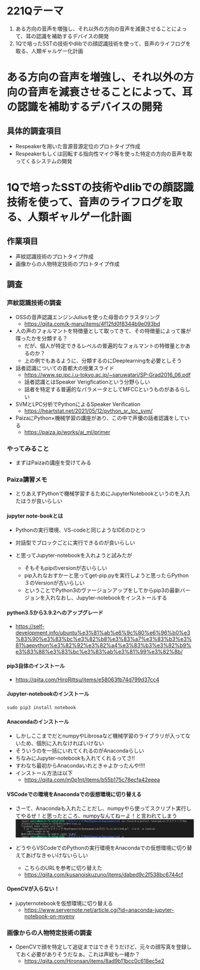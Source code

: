 # 221Qテーマ
1. ある方向の音声を増強し、それ以外の方向の音声を減衰させることによって、耳の認識を補助するデバイスの開発
2. 1Qで培ったSSTの技術やdlibでの顔認識技術を使って、音声のライフログを取る、人類ギャルゲー化計画

# ある方向の音声を増強し、それ以外の方向の音声を減衰させることによって、耳の認識を補助するデバイスの開発
## 具体的調査項目
- Respeakerを用いた音源音源定位のプロトタイプ作成
- Respeakerもしくは回転する指向性マイク等を使った特定の方向の音声を取ってくるシステムの開発
# 1Qで培ったSSTの技術やdlibでの顔認識技術を使って、音声のライフログを取る、人類ギャルゲー化計画
## 作業項目
- 声紋認識技術のプロトタイプ作成
- 画像からの人物特定技術のプロトタイプ作成
## 調査
### 声紋認識技術の調査
- OSSの音声認識エンジンJuliusを使った母音のクラスタリング
    - https://qiita.com/k-maru/items/4f12fd0f8344b9e093bd
- 人の声のフォルマントを特徴量として取ってきて、その特徴量によって誰が喋ったかを分類する？
    - だが、個人が特定できるレベルの普遍的なフォルマントの特徴量とかあるのか？
    - 上の例でもあるように、分類するのにDeeplearningを必要としそう
- 話者認識についての首都大の授業スライド
    - https://www.sp.ipc.i.u-tokyo.ac.jp/~saruwatari/SP-Grad2016_06.pdf
    - 話者認識とはSpeaker Verigficationという分野らしい
    - 話者を特定する普遍的なパラメータとしてMFCCというものがあるらしい
- SVMとLPC分析でPythonによるSpeaker Verification
    - https://heartstat.net/2021/05/12/python_sr_lpc_svm/
- PaizaにPython×機械学習の講座があり、この中で声優の話者認識をしている
    - https://paiza.jp/works/ai_ml/primer
### やってみること
- まずはPaizaの講座を受けてみる
### Paiza講習メモ
- とりあえずPythonで機械学習するためにJupyterNotebookというのを入れたほうが良いらしい
#### jupyter note-bookとは
- Pythonの実行環境、VS-codeと同じようなIDEのひとつ
- 対話型でブロックごとに実行できるのが良いらしい

- と思ってJupyter-notebookを入れようと試みたが
    - そもそもpipのversionが古いらしい
    - pip入れなおすかーと思ってget-pip.pyを実行しようと思ったらPython３のVersionが古いらしい
    - ということでPython3のヴァージョンアップをしてからpip3の最新バージョンを入れなおし、Jupyter-notebookをインストールする
#### python3.5から3.9.2へのアップグレード
- https://self-development.info/ubuntu%e3%81%ab%e6%9c%80%e6%96%b0%e3%83%90%e3%83%bc%e3%82%b8%e3%83%a7%e3%83%b3%e3%81%aepython%e3%82%92%e3%82%a4%e3%83%b3%e3%82%b9%e3%83%88%e3%83%bc%e3%83%ab%e3%81%99%e3%82%8b/

#### pip3自体のインストール
- https://qiita.com/HiroRittsu/items/e58063fb74d799d37cc4

#### Jupyter-notebookのインストール
```
sudo pip3 install notebook
```
#### Anacondaのインストール
- しかしここまでだとnumpyやLibrosaなど機械学習のライブラリが入ってないため、個別に入れなければいけない
- そういうのを一括にいれてくれるのがAnacondaらしい
- ちなみにJupyter-notebookも入れてくれるってさ!!
- すわなち最初からAnacondaいれときゃよかったんや!!!!
- インストール方法は以下
    - https://qiita.com/m0p1nt/items/b55b175c78ecfa42eeea

#### VSCodeでの環境をAnacondaでの仮想環境に切り替える
- さーて、Anacondaも入れたことだし、numpyやら使ってスクリプト実行してやるぜ！と思ったところ、numpyなんてねーよ！と言われてしまう
![picture 1](../images/e19879b39fa797cb88a8543d4a3137fbb96821499cc65a1b4689b0fef1b537c6.png)  

- どうやらVSCodeでのPythonの実行環境をAnacondaでの仮想環境に切り替えてあげなきゃいけないらしい
    - こちらのURLを参考に切り替えた
    - https://qiita.com/kusanoiskuzuno/items/dabed9c2f538bc6744cf

#### OpenCVが入らない！
- jupyternotebookを仮想環境に切り替える
    - https://www.servernote.net/article.cgi?id=anaconda-jupyter-notebook-on-myenv



### 画像からの人物特定技術の調査
- OpenCVで顔を特定して追従まではできそうだけど、元々の顔写真を登録しておく必要がありそうだなぁ。これは声紋も一緒か？
    - https://qiita.com/Hironsan/items/8ad9b11bcc0c618ec5e2
